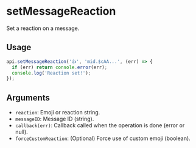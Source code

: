 # setMessageReaction

Set a reaction on a message.

## Usage
```js
api.setMessageReaction('👍', 'mid.$cAA...', (err) => {
  if (err) return console.error(err);
  console.log('Reaction set!');
});
```

## Arguments
- `reaction`: Emoji or reaction string.
- `messageID`: Message ID (string).
- `callback(err)`: Callback called when the operation is done (error or null).
- `forceCustomReaction`: (Optional) Force use of custom emoji (boolean).
